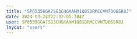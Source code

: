 ```yaml
---
title: "SP0535GGA7SG3CHGKAHM1Q8SDRMCCVN7D06SR8J"
date: 2024-03-24T22:32:05.704Z
user: SP0535GGA7SG3CHGKAHM1Q8SDRMCCVN7D06SR8J
layout: "users"
---
```

    